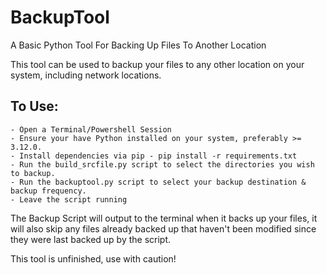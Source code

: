 # BackupTool
A Basic Python Tool For Backing Up Files To Another Location

This tool can be used to backup your files to any other location on your system, including network locations. 




## To Use:
    - Open a Terminal/Powershell Session
    - Ensure your have Python installed on your system, preferably >= 3.12.0.
    - Install dependencies via pip - pip install -r requirements.txt
    - Run the build_srcfile.py script to select the directories you wish to backup. 
    - Run the backuptool.py script to select your backup destination & backup frequency. 
    - Leave the script running

The Backup Script will output to the terminal when it backs up your files, it will also skip any files already backed up that haven't been modified since they were last backed up by the script. 

This tool is unfinished, use with caution! 
